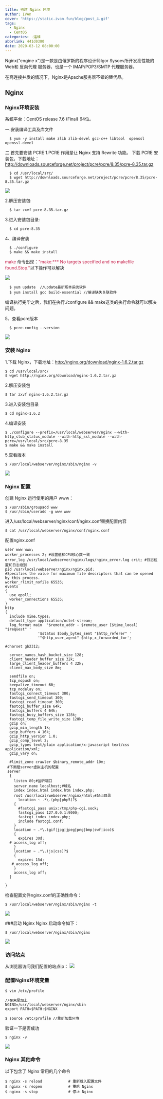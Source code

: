 ```yaml
---
title: 搭建 Nginx 环境
author: IVAn
cover: 'https://static.ivan.fun/blog/post_4.gif'
tags:
  - Nginx
  - CentOS
categories: -运维
abbrlink: 441d0300
date: 2020-03-12 08:00:00
---
```

Nginx("engine x")是一款是由俄罗斯的程序设计师Igor Sysoev所开发高性能的 Web和 反向代理 服务器，也是一个 IMAP/POP3/SMTP 代理服务器。

在高连接并发的情况下，Nginx是Apache服务器不错的替代品。

## Nginx
### Nginx环境安装 
  系统平台：CentOS release 7.6 (Final) 64位。

  一.安装编译工具及库文件
``` 
  $ yum -y install make zlib zlib-devel gcc-c++ libtool  openssl openssl-devel
```

  二.首先要安装 PCRE
  1.PCRE 作用是让 Nginx 支持 Rewrite 功能。
  下载 PCRE 安装包，下载地址： http://downloads.sourceforge.net/project/pcre/pcre/8.35/pcre-8.35.tar.gz
``` 
  $ cd /usr/local/src/
  $ wget http://downloads.sourceforge.net/project/pcre/pcre/8.35/pcre-8.35.tar.gz
```
  ![](https://static.ivan.fun/blog/nginx1.jpg)

  2.解压安装包:
``` 
  $ tar zxvf pcre-8.35.tar.gz
```

  3.进入安装包目录:
``` 
  $ cd pcre-8.35
```
  4、编译安装 
``` 
  $ ./configure
  $ make && make install 
```
  <font color=#c7254e>make</font>  命令出现：<font color=#c7254e>"make:*** No targets specified and no makefile found.Stop."</font>以下操作可以解决

 ![](https://static.ivan.fun/blog/nginx2.jpg)

``` 
  $ yum update  //update最新版本系统软件
  $ yum install gcc build-essential //编译缺失关联软件
```
  编译执行完毕之后，我们在执行./configure && make这类的执行命令就可以解决问题。

  5、查看pcre版本
``` 
  $ pcre-config --version
```
  ![](https://static.ivan.fun/blog/nginx3.jpg)


### 安装 Nginx

1.下载 Nginx，下载地址：http://nginx.org/download/nginx-1.6.2.tar.gz
``` 
$ cd /usr/local/src/
$ wget http://nginx.org/download/nginx-1.6.2.tar.gz
```
2.解压安装包
``` 
$ tar zxvf nginx-1.6.2.tar.gz
```
3.进入安装包目录
``` 
$ cd nginx-1.6.2
```

4.编译安装
``` 
$ ./configure --prefix=/usr/local/webserver/nginx --with-http_stub_status_module --with-http_ssl_module --with-pcre=/usr/local/src/pcre-8.35
$ make && make install
```
5.查看版本
``` 
$ /usr/local/webserver/nginx/sbin/nginx -v
```
![](https://static.ivan.fun/blog/nginx4.jpg)

### Nginx 配置

创建 Nginx 运行使用的用户 www：
``` 
$ /usr/sbin/groupadd www 
$ /usr/sbin/useradd -g www www
```
进入/usr/local/webserver/nginx/conf/nginx.conf替换配置内容
``` 
$ cat /usr/local/webserver/nginx/conf/nginx.conf
```
配置nginx.conf
```
user www www;
worker_processes 2; #设置值和CPU核心数一致
error_log /usr/local/webserver/nginx/logs/nginx_error.log crit; #日志位置和日志级别
pid /usr/local/webserver/nginx/nginx.pid;
#Specifies the value for maximum file descriptors that can be opened by this process.
worker_rlimit_nofile 65535;
events
{
  use epoll;
  worker_connections 65535;
}
http
{
  include mime.types;
  default_type application/octet-stream;
  log_format main  '$remote_addr - $remote_user [$time_local] "$request" '
               '$status $body_bytes_sent "$http_referer" '
               '"$http_user_agent" $http_x_forwarded_for';
  
#charset gb2312;
     
  server_names_hash_bucket_size 128;
  client_header_buffer_size 32k;
  large_client_header_buffers 4 32k;
  client_max_body_size 8m;
     
  sendfile on;
  tcp_nopush on;
  keepalive_timeout 60;
  tcp_nodelay on;
  fastcgi_connect_timeout 300;
  fastcgi_send_timeout 300;
  fastcgi_read_timeout 300;
  fastcgi_buffer_size 64k;
  fastcgi_buffers 4 64k;
  fastcgi_busy_buffers_size 128k;
  fastcgi_temp_file_write_size 128k;
  gzip on; 
  gzip_min_length 1k;
  gzip_buffers 4 16k;
  gzip_http_version 1.0;
  gzip_comp_level 2;
  gzip_types text/plain application/x-javascript text/css application/xml;
  gzip_vary on;
 
  #limit_zone crawler $binary_remote_addr 10m;
 #下面是server虚拟主机的配置
 server
  {
    listen 80;#监听端口
    server_name localhost;#域名
    index index.html index.htm index.php;
    root /usr/local/webserver/nginx/html;#站点目录
      location ~ .*\.(php|php5)?$
    {
      #fastcgi_pass unix:/tmp/php-cgi.sock;
      fastcgi_pass 127.0.0.1:9000;
      fastcgi_index index.php;
      include fastcgi.conf;
    }
    location ~ .*\.(gif|jpg|jpeg|png|bmp|swf|ico)$
    {
      expires 30d;
  # access_log off;
    }
    location ~ .*\.(js|css)?$
    {
      expires 15d;
   # access_log off;
    }
    access_log off;
  }

}
```

检查配置文件nginx.conf的正确性命令：
``` 
$ /usr/local/webserver/nginx/sbin/nginx -t
```
![](https://static.ivan.fun/blog/nginx5.jpg)

###启动 Nginx
Nginx 启动命令如下：
```
$ /usr/local/webserver/nginx/sbin/nginx
```
![](https://static.ivan.fun/blog/nginx6.jpg)

### 访问站点
从浏览器访问我们配置的站点ip：
![](https://static.ivan.fun/blog/nginx7.jpg)

### 配置Nginx环境变量
``` 
$ vim /etc/profile

//在末尾加上
NGINX=/usr/local/webserver/nginx/sbin 
export PATH=$PATH:$NGINX 

$ source /etc/profile //重新加载环境 
```
验证一下是否成功
``` 
$ nginx -v
```
![](https://static.ivan.fun/blog/nginx8.jpg)

### Nginx 其他命令
以下包含了 Nginx 常用的几个命令
``` 
$ nginx -s reload            # 重新载入配置文件
$ nginx -s reopen            # 重启 Nginx
$ nginx -s stop              # 停止 Nginx
```